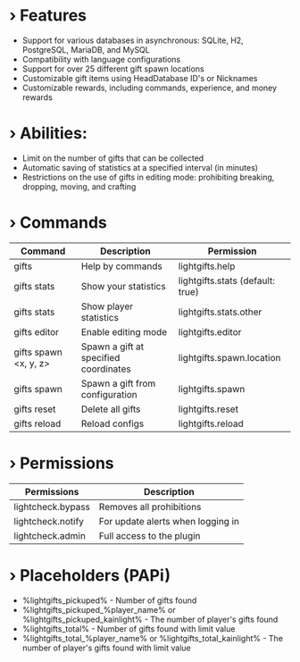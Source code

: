 # › Features
- Support for various databases in asynchronous: SQLite, H2, PostgreSQL, MariaDB, and MySQL
- Compatibility with language configurations
- Support for over 25 different gift spawn locations
- Customizable gift items using HeadDatabase ID's or Nicknames
- Customizable rewards, including commands, experience, and money rewards

# › Abilities:
- Limit on the number of gifts that can be collected
- Automatic saving of statistics at a specified interval (in minutes)
- Restrictions on the use of gifts in editing mode: prohibiting breaking, dropping, moving, and crafting

# › Commands
| Command | Description | Permission |
| --- | --- | --- |
| gifts | Help by commands | lightgifts.help
| gifts stats | Show your statistics | lightgifts.stats (default: true)
| gifts stats <player> | Show player statistics | lightgifts.stats.other
| gifts editor | Enable editing mode | lightgifts.editor
| gifts spawn <x, y, z> | Spawn a gift at specified coordinates | lightgifts.spawn.location
| gifts spawn | Spawn a gift from configuration | lightgifts.spawn
| gifts reset | Delete all gifts | lightgifts.reset
| gifts reload | Reload configs | lightgifts.reload
  
# › Permissions
| Permissions | Description
| --- | --- |
| lightcheck.bypass | Removes all prohibitions
| lightcheck.notify | For update alerts when logging in
| lightcheck.admin | Full access to the plugin
  
# › Placeholders (PAPi)
- %lightgifts_pickuped% - Number of gifts found
- %lightgifts_pickuped_%player_name% or %lightgifts_pickuped_kainlight% - The number of player's gifts found
- %lightgifts_total% - Number of gifts found with limit value
- %lightgifts_total_%player_name% or %lightgifts_total_kainlight% - The number of player's gifts found with limit value
